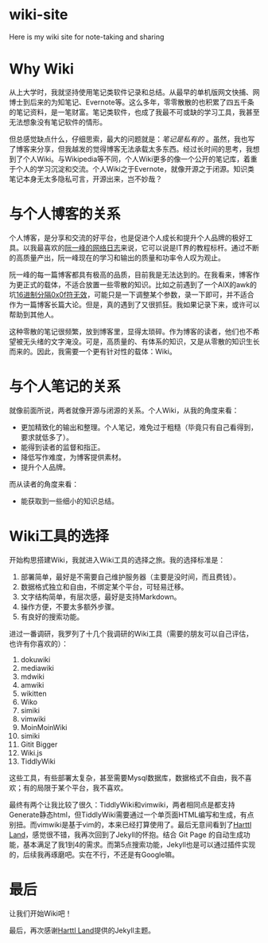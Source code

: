 # wiki-site
Here is my wiki site for note-taking and sharing

# Why Wiki

从上大学时，我就坚持使用笔记类软件记录和总结。从最早的单机版网文快捕、网博士到后来的为知笔记、Evernote等。这么多年，零零散散的也积累了四五千条的笔记资料，是一笔财富。笔记类软件，也成了我最不可或缺的学习工具，我甚至无法想象没有笔记软件的情形。

但总感觉缺点什么，仔细思索，最大的问题就是：*笔记是私有的* 。虽然，我也写了博客来分享，但我越发的觉得博客无法承载太多东西。经过长时间的思考，我想到了个人Wiki。与Wikipedia等不同，个人Wiki更多的像一个公开的笔记库，着重于个人的学习沉淀和交流。个人Wiki之于Evernote，就像开源之于闭源。知识类笔记本身无太多隐私可言，开源出来，岂不妙哉？

# 与个人博客的关系

个人博客，是分享和交流的好平台，也是促进个人成长和提升个人品牌的极好工具。以我最喜欢的[阮一峰的网络日志](http://www.ruanyifeng.com/blog/)来说，它可以说是IT界的教程标杆。通过不断的高质量产出，阮一峰现在的学习和输出的质量和功率令人叹为观止。

阮一峰的每一篇博客都具有极高的品质，目前我是无法达到的。在我看来，博客作为更正式的载体，不适合放置一些零散的知识。比如之前遇到了一个AIX的awk的坑[16进制分隔0x0f符无效](http://imshuai.com/aix-awk-hex-value-0x0f-filed-separator-is-invalid/)，可能只是一下调整某个参数，录一下即可，并不适合作为一篇博客长篇大论。但是，真的遇到了又很抓狂。我如果记录下来，或许可以帮助到其他人。

这种零散的笔记很频繁，放到博客里，显得太琐碎。作为博客的读者，他们也不希望被无头绪的文字淹没。可是，高质量的、有体系的知识，又是从零散的知识生长而来的。因此，我需要一个更有针对性的载体：Wiki。

# 与个人笔记的关系

就像前面所说，两者就像开源与闭源的关系。个人Wiki，从我的角度来看：

* 更加精致化的输出和整理。个人笔记，难免过于粗糙（毕竟只有自己看得到，要求就低多了）。
* 能得到读者的监督和指正。
* 降低写作难度，为博客提供素材。
* 提升个人品牌。

而从读者的角度来看：

* 能获取到一些细小的知识总结。

# Wiki工具的选择

开始构思搭建Wiki，我就进入Wiki工具的选择之旅。我的选择标准是：

1. 部署简单，最好是不需要自己维护服务器（主要是没时间，而且费钱）。
2. 数据格式独立和自由，不绑定某个平台，可轻易迁移。
3. 文字结构简单，有层次感，最好是支持Markdown。
4. 操作方便，不要太多额外步骤。
5. 有良好的搜索功能。

进过一番调研，我罗列了十几个我调研的Wiki工具（需要的朋友可以自己评估，也许有你喜欢的）：

1.	dokuwiki
2.	mediawiki
3.	mdwiki
4.	amwiki
5.	wikitten
6.	Wiko
7.	simiki
8.	vimwiki
9.	MoinMoinWiki
10.	simiki
11.	Gitit Bigger
12.	Wiki.js
13. TiddlyWiki

这些工具，有些部署太复杂，甚至需要Mysql数据库，数据格式不自由，我不喜欢；有的局限于某个平台，我不喜欢。

最终有两个让我比较了很久：TiddlyWiki和vimwiki，两者相同点是都支持Generate静态html，但TiddlyWiki需要通过一个单页面HTML编写和生成，有点别扭。而vimwiki是基于vim的，本来已经打算使用了。最后无意间看到了[Harttl Land](https://harttle.land/)，感觉很不错，我再次回到了Jekyll的怀抱。结合 Git Page 的自动生成功能，基本满足了我1到4的需求。而第5点搜索功能，Jekyll也是可以通过插件实现的，后续我再琢磨吧。实在不行，不还是有Google嘛。

# 最后

让我们开始Wiki吧！

最后，再次感谢[Harttl Land](https://harttle.land/)提供的Jekyll主题。



